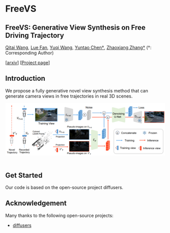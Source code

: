 # FreeVS
## FreeVS: Generative View Synthesis on Free Driving Trajectory
[Qitai Wang](https://github.com/esdolo), [Lue Fan](https://lue.fan/), [Yuqi Wang](https://robertwyq.github.io/), [Yuntao Chen†](https://scholar.google.com/citations?user=iLOoUqIAAAAJ), [Zhaoxiang Zhang†](https://zhaoxiangzhang.net/)
(†: Corresponding Author)

[[arxiv](https://arxiv.org/abs/2410.18079/)] [[Project page](https://drive-wm.github.io/)]

## Introduction
We propose a fully generative novel view synthesis method that can generate camera views in free trajectories in real 3D scenes.
<div align="center">
  <img src="FreeVS_pipeline.png" width="800"/>
</div><br/>

## Get Started
Our code is based on the open-source project diffusers.

<!--
## Citation
```
@article{wang2023driving,
  title={Driving into the Future: Multiview Visual Forecasting and Planning with World Model for Autonomous Driving},
  author={Wang, Yuqi and He, Jiawei and Fan, Lue and Li, Hongxin and Chen, Yuntao and Zhang, Zhaoxiang},
  journal={arXiv preprint arXiv:2311.17918},
  year={2023}
}
```
-->

## Acknowledgement 
Many thanks to the following open-source projects:
* [diffusers](https://github.com/huggingface/diffusers)
